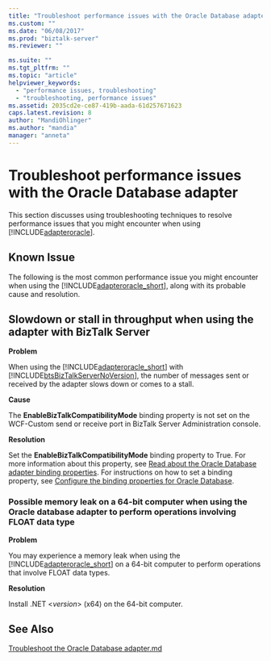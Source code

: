 ```yaml
---
title: "Troubleshoot performance issues with the Oracle Database adapter | Microsoft Docs"
ms.custom: ""
ms.date: "06/08/2017"
ms.prod: "biztalk-server"
ms.reviewer: ""

ms.suite: ""
ms.tgt_pltfrm: ""
ms.topic: "article"
helpviewer_keywords: 
  - "performance issues, troubleshooting"
  - "troubleshooting, performance issues"
ms.assetid: 2035cd2e-ce87-419b-aada-61d257671623
caps.latest.revision: 8
author: "MandiOhlinger"
ms.author: "mandia"
manager: "anneta"
---
```

# Troubleshoot performance issues with the Oracle Database adapter
This section discusses using troubleshooting techniques to resolve performance issues that you might encounter when using [!INCLUDE[adapteroracle](../../includes/adapteroracle-md.md)].  
  
## Known Issue  
 The following is the most common performance issue you might encounter when using the [!INCLUDE[adapteroracle_short](../../includes/adapteroracle-short-md.md)], along with its probable cause and resolution.  
  
##  <a name="BKMK_Slowdown"></a> Slowdown or stall in throughput when using the adapter with BizTalk Server  
 **Problem**  
  
 When using the [!INCLUDE[adapteroracle_short](../../includes/adapteroracle-short-md.md)] with [!INCLUDE[btsBizTalkServerNoVersion](../../includes/btsbiztalkservernoversion-md.md)], the number of messages sent or received by the adapter slows down or comes to a stall.  
  
 **Cause**  
  
 The **EnableBizTalkCompatibilityMode** binding property is not set on the WCF-Custom send or receive port in BizTalk Server Administration console.  
  
 **Resolution**  
  
 Set the **EnableBizTalkCompatibilityMode** binding property to True. For more information about this property, see [Read about the Oracle Database adapter binding properties](../../adapters-and-accelerators/adapter-oracle-database/read-about-the-oracle-database-adapter-binding-properties.md). For instructions on how to set a binding property, see [Configure the binding properties for Oracle Database](../../adapters-and-accelerators/adapter-oracle-database/configure-the-binding-properties-for-oracle-database.md).  
  
### Possible memory leak on a 64-bit computer when using the Oracle database adapter to perform operations involving FLOAT data type  
 **Problem**  
  
 You may experience a memory leak when using the [!INCLUDE[adapteroracle_short](../../includes/adapteroracle-short-md.md)] on a 64-bit computer to perform operations that involve FLOAT data types.  
  
 **Resolution**  
  
 Install .NET \<*version*\> (x64) on the 64-bit computer.  
  
## See Also  
[Troubleshoot the Oracle Database adapter.md](../../adapters-and-accelerators/adapter-oracle-database/troubleshoot-the-oracle-database-adapter.md)
